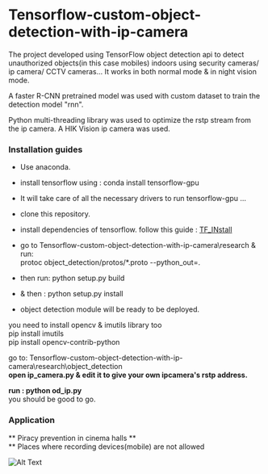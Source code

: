 # Tensorflow-custom-object-detection-with-ip-camera

The project developed using TensorFlow object detection api to detect unauthorized objects(in this case mobiles) indoors using security cameras/ ip camera/ CCTV cameras... It works in both normal mode & in night vision mode.

A faster R-CNN pretrained model was used with custom dataset to train the detection model "rnn".

Python multi-threading library was used to optimize the rstp stream from the ip camera. A HIK Vision ip camera was used.

### Installation guides

* Use anaconda.<br>
* install tensorflow using : conda install tensorflow-gpu<br>
* It will take care of all the necessary drivers to run tensorflow-gpu ... <br>
* clone this repository. <br>
* install dependencies of tensorflow. follow this guide : <a href='https://github.com/AKNiloy/Tensorflow-custom-object-detection-with-ip-camera/blob/master/research/object_detection/g3doc/installation.md'>TF_INstall </a> <br>

* go to Tensorflow-custom-object-detection-with-ip-camera\research & run: <br>
protoc object_detection/protos/*.proto --python_out=. <br>
* then run: python setup.py build <br>
* & then : python setup.py install <br>
* object detection module will be ready to be deployed.

you need to install opencv & imutils library too <br>
pip install imutils <br>
pip install opencv-contrib-python <br>

go to: Tensorflow-custom-object-detection-with-ip-camera\research\object_detection <br>
**open ip_camera.py & edit it to give your own ipcamera's rstp address.**

**run : python od_ip.py** <br>
you should be good to go. <br>

### Application <br>
** Piracy prevention in cinema halls ** <br>
** Places where recording devices(mobile) are not allowed <br>


![Alt Text](https://media.giphy.com/media/el7mDLdCjF5e7ZhioK/giphy.gif)



